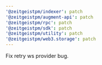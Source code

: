 ```yaml
---
'@zeitgeistpm/indexer': patch
'@zeitgeistpm/augment-api': patch
'@zeitgeistpm/rpc': patch
'@zeitgeistpm/sdk': patch
'@zeitgeistpm/utility': patch
'@zeitgeistpm/web3.storage': patch
---
```


Fix retry ws provider bug.
